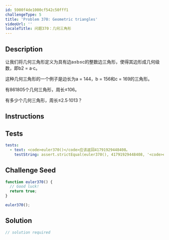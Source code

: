 ```yaml
---
id: 5900f4de1000cf542c50fff1
challengeType: 5
title: 'Problem 370: Geometric triangles'
videoUrl: ''
localeTitle: 问题370：几何三角形
---
```


## Description
<section id="description">让我们将几何三角形定义为具有边a≤b≤c的整数边三角形，使得其边形成几何级数，即b2 = a·c。 <p>这种几何三角形的一个例子是边长为a = 144，b = 156和c = 169的三角形。 </p><p>有861805个几何三角形，周长≤106。 </p><p>有多少个几何三角形，周长≤2.5·1013？ </p></section>

## Instructions
<section id="instructions">
</section>

## Tests
<section id='tests'>

```yml
tests:
  - text: <code>euler370()</code>应该返回41791929448408。
    testString: assert.strictEqual(euler370(), 41791929448408, '<code>euler370()</code> should return 41791929448408.');

```

</section>

## Challenge Seed
<section id='challengeSeed'>

<div id='js-seed'>

```js
function euler370() {
  // Good luck!
  return true;
}

euler370();

```

</div>



</section>

## Solution
<section id='solution'>

```js
// solution required
```
</section>
